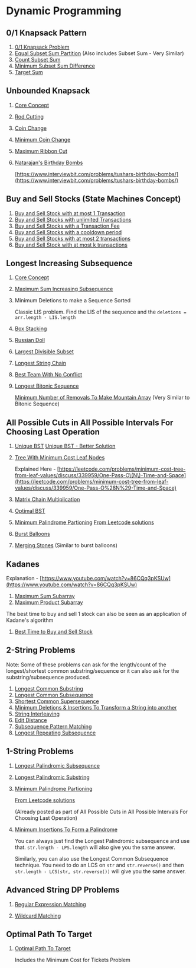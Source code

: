 # Dynamic Programming

## 0/1 Knapsack Pattern

1. [0/1 Knapsack Problem](notes/0-1knapsack.md)
2. [Equal Subset Sum Partition](notes/equal-subset-sum-partition.md) \(Also includes Subset Sum - Very Similar\)
3. [Count Subset Sum](notes/count-subset-sum.md)
4. [Minimum Subset Sum Difference](notes/minimum-subset-sum-difference.md)
5. [Target Sum](notes/target-sum.md)

## Unbounded Knapsack

1. [Core Concept](notes/unbounded-knapsack.md)
2. [Rod Cutting](notes/rod-cutting.md)
3. [Coin Change](notes/coin-change.md)
4. [Minimum Coin Change](notes/minimum-coin-change.md)
5. [Maximum Ribbon Cut](notes/max-ribbon-cut.md)
6. [Natarajan's Birthday Bombs](notes/natarajans-birthday-bombs.md)

   [https://www.interviewbit.com/problems/tushars-birthday-bombs/](https://www.interviewbit.com/problems/tushars-birthday-bombs/)

## Buy and Sell Stocks \(State Machines Concept\)

1. [Buy and Sell Stock with at most 1 Transaction](https://github.com/vedantb/DP-Interviews/tree/746642c4896349114c442abf9ed439d6490a8193/Buy-Sell-Stocks/at-most-1-transaction.js)
2. [Buy and Sell Stocks with unlimited Transactions](https://github.com/vedantb/DP-Interviews/tree/746642c4896349114c442abf9ed439d6490a8193/Buy-Sell-Stocks/buy-sell-unlimited-transactions.js)
3. [Buy and Sell Stocks with a Transaction Fee](https://github.com/vedantb/DP-Interviews/tree/746642c4896349114c442abf9ed439d6490a8193/Buy-Sell-Stocks/buy-sell-transaction-fee.js)
4. [Buy and Sell Stocks with a cooldown period](https://github.com/vedantb/DP-Interviews/tree/746642c4896349114c442abf9ed439d6490a8193/Buy-Sell-Stocks/buy-sell-with-cooldown.js)
5. [Buy and Sell Stocks with at most 2 transactions](https://github.com/vedantb/DP-Interviews/tree/746642c4896349114c442abf9ed439d6490a8193/Buy-Sell-Stocks/buy-sell-at-most-2-transactions.js)
6. [Buy and Sell Stock with at most k transactions](https://github.com/vedantb/DP-Interviews/tree/746642c4896349114c442abf9ed439d6490a8193/Buy-Sell-Stocks/buy-sell-at-most-k-transactions.js)

## Longest Increasing Subsequence

1. [Core Concept](notes/longest-increasing-subsequence.md)
2. [Maximum Sum Increasing Subsequence](notes/maximum-sum-increasing-subsequence.md)
3. Minimum Deletions to make a Sequence Sorted

   Classic LIS problem. Find the LIS of the sequence and the `deletions = arr.length - LIS.length`

4. [Box Stacking](https://github.com/vedantb/DP-Interviews/tree/746642c4896349114c442abf9ed439d6490a8193/Box-Stacking/boxStacking.js)
5. [Russian Doll](notes/russian-doll.md)
6. [Largest Divisible Subset](notes/largest-divisible-subset.md)
7. [Longest String Chain](notes/longest-string-chain.md)
8. [Best Team With No Conflict](notes/best-team-with-no-conflict.md)
9. [Longest Bitonic Sequence](notes/longest-bitonic-sequence.md)

   [Minimum Number of Removals To Make Mountain Array](https://github.com/vedantb/DP-Interviews/tree/746642c4896349114c442abf9ed439d6490a8193/Longest-Bitonic-Sequence/minimum-number-of-removals-to-make-mountain-array.js) \(Very Similar to Bitonic Sequence\)

## All Possible Cuts in All Possible Intervals For Choosing Last Operation

1. [Unique BST](https://github.com/vedantb/DP-Interviews/tree/746642c4896349114c442abf9ed439d6490a8193/Unique-BST/unique-bst.js) [Unique BST - Better Solution](https://github.com/vedantb/DP-Interviews/tree/746642c4896349114c442abf9ed439d6490a8193/Unique-BST/unique-bst-2.js)
2. [Tree With Minimum Cost Leaf Nodes](https://github.com/vedantb/DP-Interviews/tree/746642c4896349114c442abf9ed439d6490a8193/Tree-With-Min-Cost-Leaf-Nodes/min-cost-leaf-nodes-stack.js)

   Explained Here - [https://leetcode.com/problems/minimum-cost-tree-from-leaf-values/discuss/339959/One-Pass-O\(N\)-Time-and-Space](https://leetcode.com/problems/minimum-cost-tree-from-leaf-values/discuss/339959/One-Pass-O%28N%29-Time-and-Space)

3. [Matrix Chain Multiplication](https://github.com/vedantb/DP-Interviews/tree/746642c4896349114c442abf9ed439d6490a8193/Matrix-Chain-Multiplication/matrix-chain-multiplication.js)
4. [Optimal BST](https://github.com/vedantb/DP-Interviews/tree/746642c4896349114c442abf9ed439d6490a8193/Optimal-BST/optimal-bst.js)
5. [Minimum Palindrome Partioning](https://github.com/vedantb/DP-Interviews/tree/746642c4896349114c442abf9ed439d6490a8193/Min-Palindrome-Partitioning/min-palindrome-partitioning-optimized.js) [From Leetcode solutions](https://github.com/vedantb/DP-Interviews/tree/746642c4896349114c442abf9ed439d6490a8193/Min-Palindrome-Partitioning/min-palindrome-partitioning-smart.js)
6. [Burst Balloons](https://github.com/vedantb/DP-Interviews/tree/746642c4896349114c442abf9ed439d6490a8193/Burst-Balloons/burst-balloons.js)
7. [Merging Stones](https://github.com/vedantb/DP-Interviews/tree/746642c4896349114c442abf9ed439d6490a8193/Burst-Balloons/merge-stones.js) \(Similar to burst balloons\)

## Kadanes

Explanation - [https://www.youtube.com/watch?v=86CQq3pKSUw](https://www.youtube.com/watch?v=86CQq3pKSUw)

1. [Maximum Sum Subarray](https://github.com/vedantb/DP-Interviews/tree/746642c4896349114c442abf9ed439d6490a8193/Kadanes/maxSubarrayKadane.js)
2. [Maximum Product Subarray](https://github.com/vedantb/DP-Interviews/tree/746642c4896349114c442abf9ed439d6490a8193/Kadanes/maxProductSubarray-elegant.js)

The best time to buy and sell 1 stock can also be seen as an application of Kadane's algorithm

1. [Best Time to Buy and Sell Stock](https://github.com/vedantb/DP-Interviews/tree/746642c4896349114c442abf9ed439d6490a8193/Buy-Sell-Stocks/at-most-1-transaction.js)

## 2-String Problems

Note: Some of these problems can ask for the length/count of the longest/shortest common substring/sequence or it can also ask for the substring/subsequence produced.

1. [Longest Common Substring](notes/longest-common-substring.md)
2. [Longest Common Subsequence](notes/longest-common-subsequence.md)
3. [Shortest Common Supersequence](notes/shortest-common-supersequence.md)
4. [Minimum Deletions & Insertions To Transform a String into another](notes/minimum-insertions-deletions-transform.md)
5. [String Interleaving](https://github.com/vedantb/DP-Interviews/tree/746642c4896349114c442abf9ed439d6490a8193/String-Interleaving/string-interleaving-optimized.js)
6. [Edit Distance](notes/edit-distance.md)
7. [Subsequence Pattern Matching](notes/subsequence-pattern-matching.md)
8. [Longest Repeating Subsequence](notes/longest-repeating-sequence.md)

## 1-String Problems

1. [Longest Palindromic Subsequence](notes/longest-palindromic-subsequence.md)
2. [Longest Palindromic Substring](notes/longest-palindromic-substring.md)
3. [Minimum Palindrome Partioning](https://github.com/vedantb/DP-Interviews/tree/746642c4896349114c442abf9ed439d6490a8193/Min-Palindrome-Partitioning/min-palindrome-partitioning-optimized.js)

   [From Leetcode solutions](https://github.com/vedantb/DP-Interviews/tree/746642c4896349114c442abf9ed439d6490a8193/Min-Palindrome-Partitioning/min-palindrome-partitioning-smart.js)

   \(Already posted as part of All Possible Cuts in All Possible Intervals For Choosing Last Operation\)

4. [Minimum Insertions To Form a Palindrome](https://github.com/vedantb/DP-Interviews/tree/746642c4896349114c442abf9ed439d6490a8193/Minimum-Insertion-To-Form-Palindrome/min-insertion-form-palindrome.js)

   You can always just find the Longest Palindromic subsequence and use that. `str.length - LPS.length` will also give you the same answer.

   Similarly, you can also use the Longest Common Subsequence technique. You need to do an LCS on `str` and `str.reverse()` and then `str.length - LCS(str, str.reverse())` will give you the same answer.

## Advanced String DP Problems

1. [Regular Expression Matching](notes/Regular-Expression-Matching.md)

2. [Wildcard Matching](notes/Wildcard-Matching.md)

## Optimal Path To Target

1. [Optimal Path To Target](./Notes/Optimal-Path-To-Target.md)

   Includes the Minimum Cost for Tickets Problem
